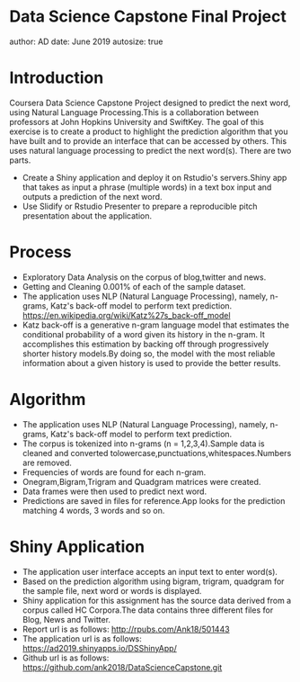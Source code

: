 Data Science Capstone Final Project
========================================================
author: AD
date: June 2019
autosize: true

Introduction
========================================================
Coursera Data Science Capstone Project designed to predict the next word, using Natural Language Processing.This is a collaboration between professors at John Hopkins University and SwiftKey.
The goal of this exercise is to create a product to highlight the prediction algorithm that you have built and to provide an interface that can be accessed by others. 
This uses natural language processing to predict the next word(s).
There are two parts.
- Create a Shiny application and deploy it on Rstudio's servers.Shiny app that takes as input a phrase (multiple words) in a text box input and outputs a prediction of the next word.
- Use Slidify or Rstudio Presenter to prepare a reproducible pitch presentation about the application.

Process
========================================================
- Exploratory Data Analysis on the corpus of blog,twitter and news.
- Getting and Cleaning 0.001% of each of the sample dataset.
- The application uses NLP (Natural Language Processing), namely, n-grams, Katz's back-off model to perform text prediction. https://en.wikipedia.org/wiki/Katz%27s_back-off_model
- Katz back-off is a generative n-gram language model that estimates the conditional probability of a word given its history in the n-gram. It accomplishes this estimation by backing off through progressively shorter history models.By doing so, the model with the most reliable information about a given history is used to provide the better results.


Algorithm
========================================================
- The application uses NLP (Natural Language Processing), namely, n-grams, Katz's back-off model to perform text prediction. 
- The corpus is tokenized into n-grams (n = 1,2,3,4).Sample data is cleaned and converted tolowercase,punctuations,whitespaces.Numbers are removed.
- Frequencies of words are found for each n-gram.
- Onegram,Bigram,Trigram and Quadgram matrices were created.
- Data frames were then used to predict next word.
- Predictions are saved in files for reference.App looks for the prediction matching 4 words, 3 words and so on.


Shiny Application
========================================================
- The application user interface accepts an input text to enter word(s).
- Based on the prediction algorithm using bigram, trigram, quadgram for the sample file, next word or words is displayed.
- Shiny application for this assignment has the source data derived from a corpus called HC Corpora.The data contains three different files for Blog, News and Twitter.
- Report url is as follows: http://rpubs.com/Ank18/501443
- The application url is as follows: https://ad2019.shinyapps.io/DSShinyApp/
- Github url is as follows: https://github.com/ank2018/DataScienceCapstone.git

